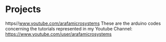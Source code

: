 # Projects
https//www.youtube.com/arafamicrosystems
These are the arduino codes concerning the tutorials represented in my Youtube Channel:
https://www.youtube.com/user/arafamicrosystems
